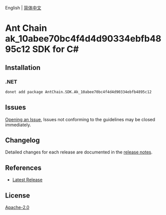 English | [简体中文](README-CN.md)

# Ant Chain ak_10abee70bc4f4d4d90334ebfb4895c12 SDK for C#

## Installation

### .NET

```bash
donet add package AntChain.SDK.Ak_10abee70bc4f4d4d90334ebfb4895c12
```

## Issues

[Opening an Issue](https://github.com/alipay/antchain-openapi-prod-sdk/issues/new), Issues not conforming to the guidelines may be closed immediately.

## Changelog

Detailed changes for each release are documented in the [release notes](./ChangeLog.md).

## References

* [Latest Release](https://github.com/alipay/antchain-openapi-prod-sdk/)

## License

[Apache-2.0](http://www.apache.org/licenses/LICENSE-2.0)
